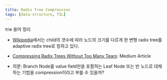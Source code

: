 ```yaml
---
title: Radix Tree Compression
tags: [data-structure, TIL]
---
```


trie 용어 정리

<!--more-->

- [Wikipedia](https://en.wikipedia.org/wiki/Radix_tree)에서는 child의 갯수에 따라 노드의 크기를 다르게 한 변형 radix tree를 adaptive radix tree로 칭하고 있다.

- [Compressing Radix Trees Without Too Many Tears](https://medium.com/basecs/compressing-radix-trees-without-too-many-tears-a2e658adb9a0): Medium Article

- 의문: Branch Node를 value field만을 포함하는 Leaf Node 또는 빈 노드로 대체하는 기법을 compression이라고 부를 수 있을까?
